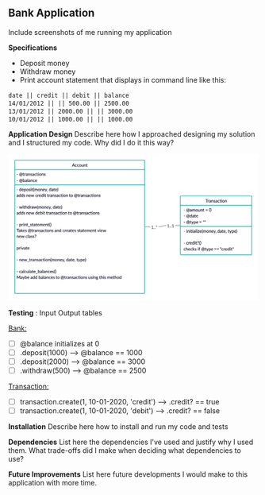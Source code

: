 Bank Application
---

Include screenshots of me running my application

**Specifications**
* Deposit money
* Withdraw money
* Print account statement that displays in command line like this:

```
date || credit || debit || balance
14/01/2012 || || 500.00 || 2500.00
13/01/2012 || 2000.00 || || 3000.00
10/01/2012 || 1000.00 || || 1000.00
```

**Application Design**
Describe here how I approached designing my solution and I structured my code. Why did I do it this way?

![Bank Diagram](/images/bank_diagram.png)

**Testing** :
Input Output tables

<ins>Bank:</ins>
- [ ] @balance initializes at 0
- [ ] .deposit(1000) --> @balance == 1000
- [ ] .deposit(2000) --> @balance == 3000
- [ ] .withdraw(500) --> @balance == 2500

<ins>Transaction:</ins>
- [ ] transaction.create(1, 10-01-2020, 'credit') --> .credit? == true
- [ ] transaction.create(1, 10-01-2020, 'debit') --> .credit? == false

**Installation**
Describe here how to install and run my code and tests

**Dependencies**
List here the dependencies I've used and justify why I used them. What trade-offs did I make when deciding what dependencies to use?

**Future Improvements**
List here future developments I would make to this application with more time.

